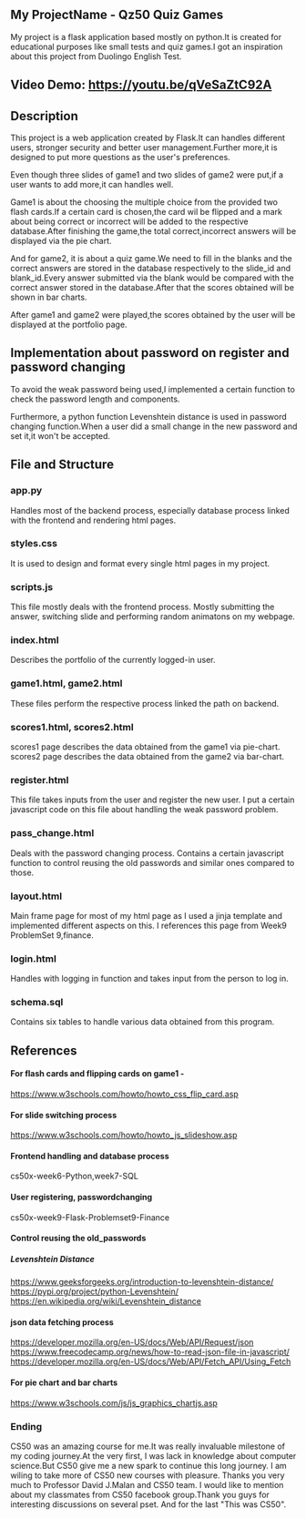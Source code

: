 ## My ProjectName - Qz50 Quiz Games
My project is a flask application based mostly on python.It is created for educational purposes like small tests and quiz games.I got an inspiration about this project from Duolingo English Test.

## Video Demo: https://youtu.be/qVeSaZtC92A
## Description
This project is a web application created by Flask.It can handles different users, stronger security and better user management.Further more,it is designed to put more questions as the user's preferences.

Even though three slides of game1 and two slides of game2 were put,if a user wants to add more,it can handles well.

Game1 is about the choosing the multiple choice from the provided two flash cards.If a certain card is chosen,the card wil be flipped and a mark about being correct or incorrect will be added to the respective database.After finishing the game,the total correct,incorrect answers will be displayed via the pie chart.

And for game2, it is about a quiz game.We need to fill in the blanks and the correct answers are stored in the database respectively to the slide_id and blank_id.Every answer submitted via the blank would be compared with the correct answer stored in the database.After that the scores obtained will be shown in bar charts.

After game1 and game2 were played,the scores obtained by the user will be displayed at the portfolio page.

## Implementation about password on register and password changing
To avoid the weak password being used,I implemented a certain function to check the password length and components.

Furthermore, a python function Levenshtein distance is used in password changing function.When a user did a small change in the new password and set it,it won't be accepted.

## File and Structure

### app.py
Handles most of the backend process, especially database process linked with the frontend and rendering html pages.

### styles.css
It is used to design and format every single html pages in my project.

### scripts.js
This file mostly deals with the frontend process. Mostly submitting the answer, switching slide and performing random animatons on my webpage.

### index.html
Describes the portfolio of the currently logged-in user.

### game1.html, game2.html
These files perform the respective process linked the path on backend.

### scores1.html, scores2.html
scores1 page describes the data obtained from the game1 via pie-chart.
scores2 page describes the data obtained from the game2 via bar-chart.

### register.html
This file takes inputs from the user and register the new user.
I put a certain javascript code on this file about handling the weak password problem.

### pass_change.html
Deals with the password changing process.
Contains a certain javascript function to control reusing the old passwords and similar ones compared to those.

### layout.html
Main frame page for most of my html page as I used a jinja template and implemented different aspects on this.
I references this page from Week9 ProblemSet 9,finance.

### login.html
Handles with logging in function and takes input from the person to log in.

### schema.sql
Contains six tables to handle various data obtained from this program.

## References
#### For flash cards and flipping cards on game1 -
https://www.w3schools.com/howto/howto_css_flip_card.asp

#### For slide switching process
https://www.w3schools.com/howto/howto_js_slideshow.asp

#### Frontend handling and database process
cs50x-week6-Python,week7-SQL

#### User registering, passwordchanging
cs50x-week9-Flask-Problemset9-Finance

#### Control reusing the old_passwords
##### Levenshtein Distance  

https://www.geeksforgeeks.org/introduction-to-levenshtein-distance/
https://pypi.org/project/python-Levenshtein/
https://en.wikipedia.org/wiki/Levenshtein_distance

#### json data fetching process

https://developer.mozilla.org/en-US/docs/Web/API/Request/json
https://www.freecodecamp.org/news/how-to-read-json-file-in-javascript/
https://developer.mozilla.org/en-US/docs/Web/API/Fetch_API/Using_Fetch

#### For pie chart and bar charts

https://www.w3schools.com/js/js_graphics_chartjs.asp

### Ending

CS50 was an amazing course for me.It was really invaluable milestone of my coding journey.At the very first, I was lack in knowledge about computer science.But CS50 give me a new spark to continue this long journey.
I am wiling to take more of CS50 new courses with pleasure.
Thanks you very much to Professor David J.Malan and CS50 team.
I would like to mention about my classmates from CS50 facebook group.Thank you guys for interesting discussions on several pset.
And for the last "This was CS50".

